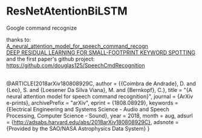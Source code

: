 # ResNetAtentionBiLSTM
Google command recognize

thanks to:
\
[A_neural_attention_model_for_speech_command_recogn](https://arxiv.org/abs/1808.08929)
\
[DEEP RESIDUAL LEARNING FOR SMALL-FOOTPRINT KEYWORD SPOTTING](https://cs.uwaterloo.ca/~jimmylin/publications/Tang_Lin_ICASSP2018.pdf)
\
and the first paper's github project: https://github.com/douglas125/SpeechCmdRecognition

\
@ARTICLE{2018arXiv180808929C,
   author = {{Coimbra de Andrade}, D. and {Leo}, S. and {Loesener Da Silva Viana}, M. and 
	{Bernkopf}, C.},
    title = "{A neural attention model for speech command recognition}",
  journal = {ArXiv e-prints},
archivePrefix = "arXiv",
   eprint = {1808.08929},
 keywords = {Electrical Engineering and Systems Science - Audio and Speech Processing, Computer Science - Sound},
     year = 2018,
    month = aug,
   adsurl = {http://adsabs.harvard.edu/abs/2018arXiv180808929C},
  adsnote = {Provided by the SAO/NASA Astrophysics Data System}
}



